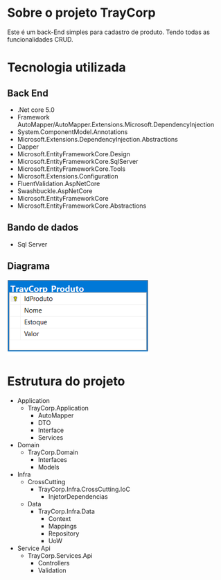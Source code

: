 # Sobre o projeto TrayCorp

Este é um back-End simples para cadastro de produto. Tendo todas as funcionalidades CRUD.

# Tecnologia utilizada
## Back End

- .Net core 5.0
- Framework AutoMapper/AutoMapper.Extensions.Microsoft.DependencyInjection
- System.ComponentModel.Annotations
- Microsoft.Extensions.DependencyInjection.Abstractions
- Dapper
- Microsoft.EntityFrameworkCore.Design
- Microsoft.EntityFrameworkCore.SqlServer
- Microsoft.EntityFrameworkCore.Tools
- Microsoft.Extensions.Configuration
- FluentValidation.AspNetCore
- Swashbuckle.AspNetCore
- Microsoft.EntityFrameworkCore
- Microsoft.EntityFrameworkCore.Abstractions

## Bando de dados
- Sql Server 

## Diagrama
![Diagrama](https://github.com/Experidiao/TrayCorp/blob/main/TrayCorpApi/TrayCorp/Diagrama.png)


# Estrutura do projeto
- Application
  - TrayCorp.Application
    - AutoMapper
    - DTO
    - Interface
    - Services
- Domain
  - TrayCorp.Domain
    - Interfaces
    - Models
- Infra
    - CrossCutting
      - TrayCorp.Infra.CrossCutting.IoC
        - InjetorDependencias
    - Data
      - TrayCorp.Infra.Data
        - Context
        - Mappings
        - Repository
        - UoW
- Service Api
  - TrayCorp.Services.Api
    - Controllers
    - Validation

